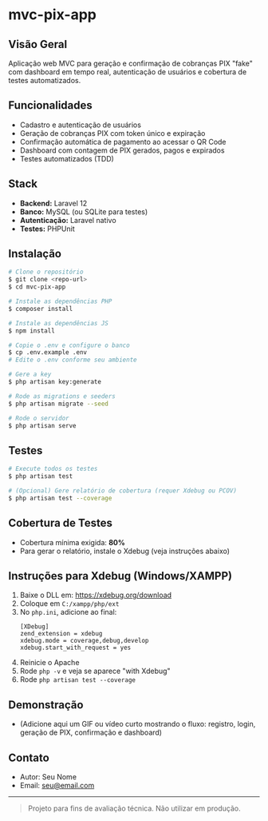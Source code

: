 # mvc-pix-app

## Visão Geral
Aplicação web MVC para geração e confirmação de cobranças PIX "fake" com dashboard em tempo real, autenticação de usuários e cobertura de testes automatizados.

## Funcionalidades
- Cadastro e autenticação de usuários
- Geração de cobranças PIX com token único e expiração
- Confirmação automática de pagamento ao acessar o QR Code
- Dashboard com contagem de PIX gerados, pagos e expirados
- Testes automatizados (TDD)

## Stack
- **Backend:** Laravel 12
- **Banco:** MySQL (ou SQLite para testes)
- **Autenticação:** Laravel nativo
- **Testes:** PHPUnit

## Instalação
```bash
# Clone o repositório
$ git clone <repo-url>
$ cd mvc-pix-app

# Instale as dependências PHP
$ composer install

# Instale as dependências JS
$ npm install

# Copie o .env e configure o banco
$ cp .env.example .env
# Edite o .env conforme seu ambiente

# Gere a key
$ php artisan key:generate

# Rode as migrations e seeders
$ php artisan migrate --seed

# Rode o servidor
$ php artisan serve
```

## Testes
```bash
# Execute todos os testes
$ php artisan test

# (Opcional) Gere relatório de cobertura (requer Xdebug ou PCOV)
$ php artisan test --coverage
```

## Cobertura de Testes
- Cobertura mínima exigida: **80%**
- Para gerar o relatório, instale o Xdebug (veja instruções abaixo)

## Instruções para Xdebug (Windows/XAMPP)
1. Baixe o DLL em: https://xdebug.org/download
2. Coloque em `C:/xampp/php/ext`
3. No `php.ini`, adicione ao final:
   ```
   [XDebug]
   zend_extension = xdebug
   xdebug.mode = coverage,debug,develop
   xdebug.start_with_request = yes
   ```
4. Reinicie o Apache
5. Rode `php -v` e veja se aparece "with Xdebug"
6. Rode `php artisan test --coverage`

## Demonstração
- (Adicione aqui um GIF ou vídeo curto mostrando o fluxo: registro, login, geração de PIX, confirmação e dashboard)

## Contato
- Autor: Seu Nome
- Email: seu@email.com

---

> Projeto para fins de avaliação técnica. Não utilizar em produção.
